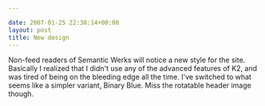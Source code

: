```yaml
---

date: 2007-01-25 22:38:14+00:00
layout: post
title: New design
---
```


Non-feed readers of Semantic Werks will notice a new style for the site. Basically I realized that I didn't use any of the advanced features of K2, and was tired of being on the bleeding edge all the time. I've switched to what seems like a simpler variant, Binary Blue. Miss the rotatable header image though.
